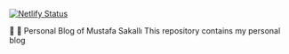 [![Netlify Status](https://api.netlify.com/api/v1/badges/eacdc364-0ba3-4d53-af46-f2f7a9fd3419/deploy-status)](https://app.netlify.com/sites/mustafasakalli/deploys)


:confetti_ball: :notebook_with_decorative_cover: Personal Blog of Mustafa Sakallı
This repository contains my personal blog


